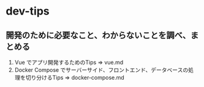 # dev-tips

## 開発のために必要なこと、わからないことを調べ、まとめる

1. Vue でアプリ開発するためのTips => vue.md
2. Docker Compose でサーバーサイド、フロントエンド、データベースの処理を切り分けるTips => docker-compose.md

